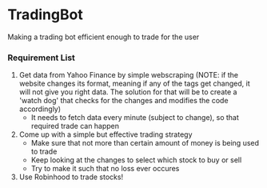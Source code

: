 # TradingBot

Making a trading bot efficient enough to trade for the user

<h3>Requirement List</h3>

1. Get data from Yahoo Finance by simple webscraping (NOTE: if the website changes its format, meaning if any of the tags get changed, it will not give you right data. The solution for that will be to create a 'watch dog' that checks for the changes and modifies the code accordingly)
    - It needs to fetch data every minute (subject to change), so that required trade can happen
2. Come up with a simple but effective trading strategy
    - Make sure that not more than certain amount of money is being used to trade
    - Keep looking at the changes to select which stock to buy or sell
    - Try to make it such that no loss ever occures
3. Use Robinhood to trade stocks!
